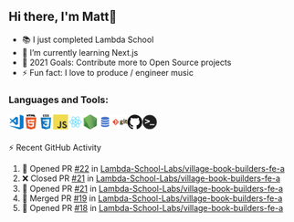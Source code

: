 

## Hi there, I'm Matt👋

- 📚 I just completed Lambda School
- 🌱 I’m currently learning Next.js
- 🥅 2021 Goals: Contribute more to Open Source projects
- ⚡ Fun fact: I love to produce / engineer music


### Languages and Tools:

<img align="left" alt="Visual Studio Code" width="26px" src="https://raw.githubusercontent.com/github/explore/80688e429a7d4ef2fca1e82350fe8e3517d3494d/topics/visual-studio-code/visual-studio-code.png" />
<img align="left" alt="HTML5" width="26px" src="https://raw.githubusercontent.com/github/explore/80688e429a7d4ef2fca1e82350fe8e3517d3494d/topics/html/html.png" />
<img align="left" alt="CSS3" width="26px" src="https://raw.githubusercontent.com/github/explore/80688e429a7d4ef2fca1e82350fe8e3517d3494d/topics/css/css.png" />
<img align="left" alt="JavaScript" width="26px" src="https://raw.githubusercontent.com/github/explore/80688e429a7d4ef2fca1e82350fe8e3517d3494d/topics/javascript/javascript.png" />
<img align="left" alt="React" width="26px" src="https://raw.githubusercontent.com/github/explore/80688e429a7d4ef2fca1e82350fe8e3517d3494d/topics/react/react.png" />
<img align="left" alt="Node.js" width="26px" src="https://raw.githubusercontent.com/github/explore/80688e429a7d4ef2fca1e82350fe8e3517d3494d/topics/nodejs/nodejs.png" />
<img align="left" alt="SQL" width="26px" src="https://raw.githubusercontent.com/github/explore/80688e429a7d4ef2fca1e82350fe8e3517d3494d/topics/sql/sql.png" />
<img align="left" alt="Git" width="26px" src="https://raw.githubusercontent.com/github/explore/80688e429a7d4ef2fca1e82350fe8e3517d3494d/topics/git/git.png" />
<img align="left" alt="GitHub" width="26px" src="https://raw.githubusercontent.com/github/explore/78df643247d429f6cc873026c0622819ad797942/topics/github/github.png" />
<img align="left" alt="Terminal" width="26px" src="https://raw.githubusercontent.com/github/explore/80688e429a7d4ef2fca1e82350fe8e3517d3494d/topics/terminal/terminal.png" />

<br />
<br />


:zap: Recent GitHub Activity
  
<!--START_SECTION:activity-->
1. 💪 Opened PR [#22](https://github.com/Lambda-School-Labs/village-book-builders-fe-a/pull/22) in [Lambda-School-Labs/village-book-builders-fe-a](https://github.com/Lambda-School-Labs/village-book-builders-fe-a)
2. ❌ Closed PR [#21](https://github.com/Lambda-School-Labs/village-book-builders-fe-a/pull/21) in [Lambda-School-Labs/village-book-builders-fe-a](https://github.com/Lambda-School-Labs/village-book-builders-fe-a)
3. 💪 Opened PR [#21](https://github.com/Lambda-School-Labs/village-book-builders-fe-a/pull/21) in [Lambda-School-Labs/village-book-builders-fe-a](https://github.com/Lambda-School-Labs/village-book-builders-fe-a)
4. 🎉 Merged PR [#19](https://github.com/Lambda-School-Labs/village-book-builders-fe-a/pull/19) in [Lambda-School-Labs/village-book-builders-fe-a](https://github.com/Lambda-School-Labs/village-book-builders-fe-a)
5. 💪 Opened PR [#18](https://github.com/Lambda-School-Labs/village-book-builders-fe-a/pull/18) in [Lambda-School-Labs/village-book-builders-fe-a](https://github.com/Lambda-School-Labs/village-book-builders-fe-a)
<!--END_SECTION:activity-->

